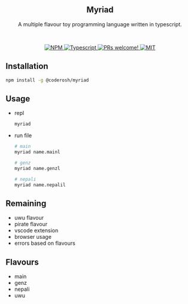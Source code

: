 <h2 align="center">Myriad</h2>
<p align="center">A multiple flavour toy programming language written in typescript.</p>

<br />
<p align="center">
  <a href="https://www.npmjs.com/package/@coderosh/myriad">
    <img alt="NPM" src="https://img.shields.io/npm/v/@coderosh/myriad" />
  </a>
  <a href="https://github.com/coderosh/myriad">
    <img src="https://img.shields.io/badge/types-typescript-blue.svg" alt="Typescript" />
  </a>
  <a href="https://github.com/coderosh/myriad">
    <img src="https://img.shields.io/badge/PRs-welcome-brightgreen.svg" alt="PRs welcome!" />
  </a>
  <a href="https://github.com/coderosh/myriad">
    <img alt="MIT" src="https://img.shields.io/badge/license-MIT-blue.svg" />
  </a>
</p>

## Installation

```sh
npm install -g @coderosh/myriad
```

## Usage

- repl
  ```sh
  myriad
  ```
- run file

  ```sh
  # main
  myriad name.mainl

  # genz
  myriad name.genzl

  # nepali
  myriad name.nepalil
  ```

## Remaining

- uwu flavour
- pirate flavour
- vscode extension
- browser usage
- errors based on flavours

## Flavours

- main
- genz
- nepali
- uwu
